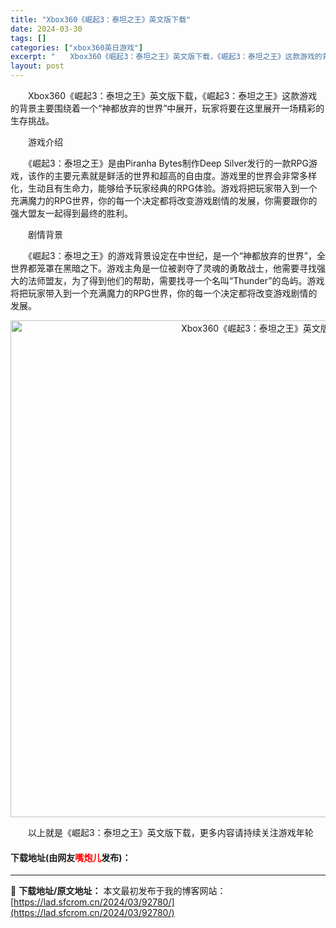 ```yaml
---
title: "Xbox360《崛起3：泰坦之王》英文版下载"
date: 2024-03-30
tags: []
categories: ["xbox360英日游戏"]
excerpt: "　　Xbox360《崛起3：泰坦之王》英文版下载，《崛起3：泰坦之王》这款游戏的背景主要围绕着一个&ldquo;神都放弃的世界&rdquo;中展开，玩家将要在这里展开一场精彩的生存挑战。 　　游戏介绍 　　《崛起3：泰坦之王》是由Piranha Bytes制作Deep Silver发行的一款RPG游&hellip;"
layout: post
---
```


 <p>　　Xbox360《崛起3：泰坦之王》英文版下载，《崛起3：泰坦之王》这款游戏的背景主要围绕着一个&ldquo;神都放弃的世界&rdquo;中展开，玩家将要在这里展开一场精彩的生存挑战。</p> <p>　　游戏介绍</p> <p>　　《崛起3：泰坦之王》是由Piranha Bytes制作Deep Silver发行的一款RPG游戏，该作的主要元素就是鲜活的世界和超高的自由度。游戏里的世界会非常多样化，生动且有生命力，能够给予玩家经典的RPG体验。游戏将把玩家带入到一个充满魔力的RPG世界，你的每一个决定都将改变游戏剧情的发展，你需要跟你的强大盟友一起得到最终的胜利。</p> <p>　　剧情背景</p> <p>　　《崛起3：泰坦之王》的游戏背景设定在中世纪，是一个&ldquo;神都放弃的世界&rdquo;，全世界都笼罩在黑暗之下。游戏主角是一位被剥夺了灵魂的勇敢战士，他需要寻找强大的法师盟友，为了得到他们的帮助，需要找寻一个名叫&ldquo;Thunder&rdquo;的岛屿。游戏将把玩家带入到一个充满魔力的RPG世界，你的每一个决定都将改变游戏剧情的发展。</p> <p align="center"><img align="" border="0" src="https://lad.sfcrom.cn/wp-content/uploads/2024/03/20240330_6607d55a78cd4.jpg" width="795" alt="Xbox360《崛起3：泰坦之王》英文版下载" /></p> <p>　　以上就是《崛起3：泰坦之王》英文版下载，更多内容请持续关注游戏年轮</p> <p><h4>下载地址(由网友<font color="red">嘴炮儿</font>发布)：</h4></p> 

---
📖 **下载地址/原文地址：** 本文最初发布于我的博客网站：[https://lad.sfcrom.cn/2024/03/92780/](https://lad.sfcrom.cn/2024/03/92780/)
